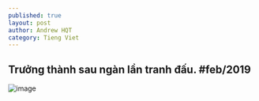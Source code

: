 ```yaml
---
published: true
layout: post
author: Andrew HQT
category: Tieng Viet
---
```

## Trưởng thành sau ngàn lần tranh đấu. #feb/2019

![image]({{site.baseurl}}/images/IMG_2445.JPG)

